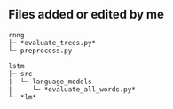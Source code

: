 ## Files added or edited by me

```
rnng
├─ *evaluate_trees.py*
└─ preprocess.py

lstm
├─ src
|  └─ language_models
|     └─ *evaluate_all_words.py*
└─ *lm*
```
